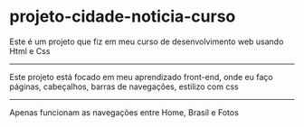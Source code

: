 # projeto-cidade-noticia-curso
Este é um projeto que fiz em meu curso de desenvolvimento web usando Html e Css
<hr>
Este projeto está focado em meu aprendizado front-end, onde eu faço páginas, cabeçalhos, barras de navegações, estilizo com css
<hr>

<bold>Apenas funcionam as navegações entre Home, Brasil e Fotos</bold>
